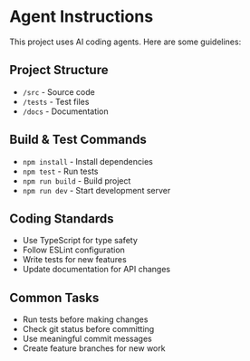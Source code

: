# Agent Instructions

This project uses AI coding agents. Here are some guidelines:

## Project Structure
- `/src` - Source code
- `/tests` - Test files
- `/docs` - Documentation

## Build & Test Commands
- `npm install` - Install dependencies
- `npm test` - Run tests
- `npm run build` - Build project
- `npm run dev` - Start development server

## Coding Standards
- Use TypeScript for type safety
- Follow ESLint configuration
- Write tests for new features
- Update documentation for API changes

## Common Tasks
- Run tests before making changes
- Check git status before committing
- Use meaningful commit messages
- Create feature branches for new work
